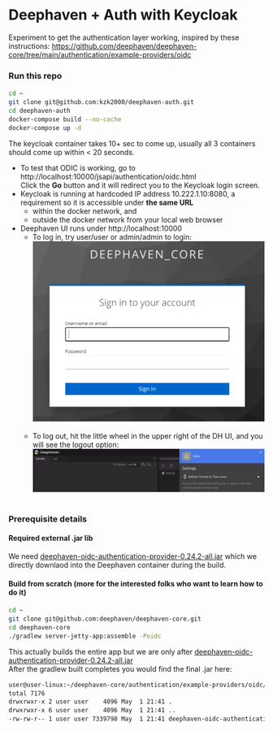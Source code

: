 # Deephaven + Auth with Keycloak
Experiment to get the authentication layer working, inspired by these instructions:
https://github.com/deephaven/deephaven-core/tree/main/authentication/example-providers/oidc

### Run this repo
```bash
cd ~
git clone git@github.com:kzk2000/deephaven-auth.git
cd deephaven-auth
docker-compose build --no-cache
docker-compose up -d
```
The keycloak container takes 10+ sec to come up, usually all 3 containers should come up within < 20 seconds.

* To test that ODIC is working, go to http://localhost:10000/jsapi/authentication/oidc.html <br>
  Click the **Go** button and it will redirect you to the Keycloak login screen.
* Keycloak is running at hardcoded IP address 10.222.1.10:8080, a requirement so it is accessible under **the same URL** 
  * within the docker network, and
  * outside the docker network from your local web browser
* Deephaven UI runs under http://localhost:10000
  * To log in, try user/user or admin/admin to login:
    ![](pics/Screenshot_login.png)
    <br><br>
  * To log out, hit the little wheel in the upper right of the DH UI, and you will see the logout option:
    ![](pics/Screenshot_logout.png)
    <br><br>

### Prerequisite details

#### Required external .jar lib
We need [deephaven-oidc-authentication-provider-0.24.2-all.jar](https://repo1.maven.org/maven2/io/deephaven/deephaven-oidc-authentication-provider/0.24.2/deephaven-oidc-authentication-provider-0.24.2-all.jar
) which we directly downlaod into the Deephaven container during the build. 

#### Build from scratch (more for the interested folks who want to learn how to do it)
```bash
cd ~
git clone git@github.com:deephaven/deephaven-core.git
cd deephaven-core
./gradlew server-jetty-app:assemble -Poidc
```
This actually builds the entire app but we are only after 
[deephaven-oidc-authentication-provider-0.24.2-all.jar](docker/deephaven/deephaven-oidc-authentication-provider-0.24.2-all.jar)<br> 
After the gradlew built completes you would find the final .jar here:
```bash
user@user-linux:~/deephaven-core/authentication/example-providers/oidc/build/libs$ ls -la
total 7176
drwxrwxr-x 2 user user    4096 May  1 21:41 .
drwxrwxr-x 6 user user    4096 May  1 21:41 ..
-rw-rw-r-- 1 user user 7339798 May  1 21:41 deephaven-oidc-authentication-provider-0.24.2-all.jar
```


